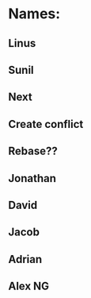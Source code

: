 # Names:
## Linus
## Sunil
## Next
## Create conflict
## Rebase??
## Jonathan
## David
## Jacob
## Adrian
## Alex NG